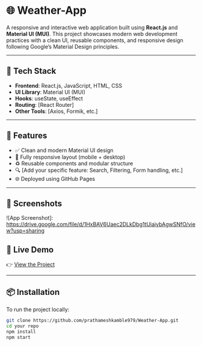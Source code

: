 # 🌐 Weather-App

A responsive and interactive web application built using **React.js** and **Material UI (MUI)**. This project showcases modern web development practices with a clean UI, reusable components, and responsive design following Google’s Material Design principles.

---

## 🔧 Tech Stack

- **Frontend**: React.js, JavaScript, HTML, CSS  
- **UI Library**: Material UI (MUI)  
- **Hooks**: useState, useEffect  
- **Routing**: [React Router]  
- **Other Tools**: [Axios, Formik, etc.]

---

## 🚀 Features

- ✅ Clean and modern Material UI design  
- 📱 Fully responsive layout (mobile + desktop)  
- ♻️ Reusable components and modular structure  
- 🔍 [Add your specific feature: Search, Filtering, Form handling, etc.]  
- 🌐 Deployed using GitHub Pages

---

## 📸 Screenshots

![App Screenshot]: https://drive.google.com/file/d/1HxBAV6Uaec2DLkDbg1tUiaiybAgwSNfO/view?usp=sharing



## 🔗 Live Demo

👉 [View the Project](https://yourusername.github.io/your-repo-name)

---

## 📦 Installation

To run the project locally:

```bash
git clone https://github.com/prathameshkamble979/Weather-App.git
cd your repo
npm install
npm start
